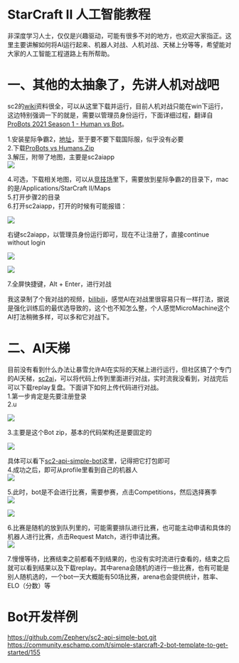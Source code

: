 # StarCraft Ⅱ 人工智能教程

非深度学习人士，仅仅是兴趣驱动，可能有很多不对的地方，也欢迎大家指正。这里主要讲解如何将AI运行起来、机器人对战、人机对战、天梯上分等等，希望能对大家的人工智能工程道路上有所帮助。


# 一、其他的太抽象了，先讲人机对战吧
sc2的[wiki](https://sc2ai.net/wiki/human-vs-bot/)资料很全，可以从这里下载并运行，目前人机对战只能在win下运行，这边特别强调一下的就是，需要以管理员身份运行，下面详细过程，翻译自 [ProBots 2021 Season 1 - Human vs Bot](https://community.eschamp.com/t/probots-2021-season-1-human-vs-bot/256)。

1.安装星际争霸2，[地址](https://sc2.blizzard.cn/landing)，至于要不要下载国际服，似乎没有必要  
2.下载[ProBots vs Humans.Zip](https://www.dropbox.com/s/9ffo2zjxi61dk5a/ProBots%20vs%20Humans_2021_S1.zip?dl=0)  
3.解压，附带了地图，主要是sc2aiapp  
![](https://github-images.wenzhihuai.com/images/755525-20211220223200207-5235039.png)


4.可选，下载相关地图，可以从[竞技场](https://sc2ai.net/wiki/maps/)里下，需要放到星际争霸2的目录下，mac的是/Applications/StarCraft II/Maps  
5.打开步骤2的目录  
6.打开sc2aiapp，打开的时候有可能报错：

![](https://github-images.wenzhihuai.com/images/755525-20211220223205053-593748265.png)


右键sc2aiapp，以管理员身份运行即可，现在不让注册了，直接continue without login

![](https://github-images.wenzhihuai.com/images/755525-20211220223209872-1962720900.png)


![](https://github-images.wenzhihuai.com/images/755525-20211220223216057-996863489.png)


7.全屏快捷键，Alt + Enter，进行对战

我这录制了个我对战的视频，[bilibili](https://www.bilibili.com/video/BV1CL4y1p71M?share_source=copy_web)，感觉AI在对战里很容易只有一样打法，据说是强化训练后的最优选导致的，这个也不知怎么整，个人感觉MicroMachine这个AI打法稍微多样，可以多和它对战下。

# 二、AI天梯
目前没有看到什么办法让暴雪允许AI在实际的天梯上进行运行，但社区搞了个专门的AI天梯，[sc2ai](https://sc2ai.net/)，可以将代码上传到里面进行对战，实时流我没看到，对战完后可以下载replay复盘。下面讲下如何上传代码进行对战。  
1.第一步肯定是先要注册登录  
2.u

![](https://github-images.wenzhihuai.com/images/755525-20211220223227654-1821240851.png)


3.主要是这个Bot zip，基本的代码架构还是要固定的

![](https://github-images.wenzhihuai.com/images/755525-20211220223232318-1161227676.png)


具体可以看下[sc2-api-simple-bot](https://github.com/Zephery/sc2-api-simple-bot.git)这里，记得把它打包即可    
4.成功之后，即可从profile里看到自己的机器人  
![](https://github-images.wenzhihuai.com/images/755525-20211220223243665-397946151.png)

5.此时，bot是不会进行比赛，需要参赛，点击Competitions，然后选择赛季  
![](https://github-images.wenzhihuai.com/images/755525-20211220223244870-738059998.png)

![](https://github-images.wenzhihuai.com/images/755525-20211220223250129-209699308.png)

6.比赛是随机的放到队列里的，可能需要排队进行比赛，也可能主动申请和具体的机器人进行比赛，点击Request Match，进行申请比赛。  
![](https://github-images.wenzhihuai.com/images/755525-20211220223256462-1602936807.png)

7.慢慢等待，比赛结束之前都看不到结果的，也没有实时流进行查看的，结束之后就可以看到结果以及下载replay。其中arena会随机的进行一些比赛，也有可能是别人随机选的，一个bot一天大概能有50场比赛，arena也会提供统计，胜率、ELO（分数）等  

# Bot开发样例
https://github.com/Zephery/sc2-api-simple-bot.git  
https://community.eschamp.com/t/simple-starcraft-2-bot-template-to-get-started/155